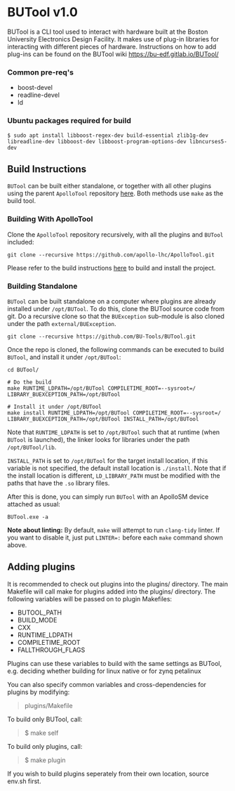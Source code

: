 # BUTool v1.0

BUTool is a CLI tool used to interact with hardware built at the Boston University
Electronics Design Facility.
It makes use of plug-in libraries for interacting with different pieces of
hardware.
Instructions on how to add plug-ins can be found on the BUTool wiki
https://bu-edf.gitlab.io/BUTool/



### Common pre-req's
* boost-devel
* readline-devel
* ld

### Ubuntu packages required for build
```
$ sudo apt install libboost-regex-dev build-essential zlib1g-dev libreadline-dev libboost-dev libboost-program-options-dev libncurses5-dev
```

## Build Instructions

`BUTool` can be built either standalone, or together with all other plugins using the parent `ApolloTool`
repository [here](https://github.com/apollo-lhc/ApolloTool). Both methods use `make` as the build tool.

### Building With ApolloTool

Clone the `ApolloTool` repository recursively, with all the plugins and `BUTool` included:

```
git clone --recursive https://github.com/apollo-lhc/ApolloTool.git
```

Please refer to the build instructions [here](https://apollo-lhc.gitlab.io/Software/apollo-tool/) to build and
install the project. 

### Building Standalone

`BUTool` can be built standalone on a computer where plugins are already installed under `/opt/BUTool`. 
To do this, clone the BUTool source code from git. Do a recursive clone so that the `BUException`
sub-module is also cloned under the path `external/BUException`.

```
git clone --recursive https://github.com/BU-Tools/BUTool.git
```

Once the repo is cloned, the following commands can be executed to build `BUTool`, and install it under `/opt/BUTool`:

```
cd BUTool/

# Do the build
make RUNTIME_LDPATH=/opt/BUTool COMPILETIME_ROOT=--sysroot=/  LIBRARY_BUEXCEPTION_PATH=/opt/BUTool

# Install it under /opt/BUTool
make install RUNTIME_LDPATH=/opt/BUTool COMPILETIME_ROOT=--sysroot=/ LIBRARY_BUEXCEPTION_PATH=/opt/BUTool INSTALL_PATH=/opt/BUTool
```

Note that `RUNTIME_LDPATH` is set to `/opt/BUTool` such that at runtime (when `BUTool` is launched), the linker looks for libraries under the path `/opt/BUTool/lib`. 

`INSTALL_PATH` is set to `/opt/BUTool` for the target install location, if this variable is not specified, the default install location is `./install`. Note that if the install location is different, `LD_LIBRARY_PATH` must be modified with the paths that have the `.so` library files. 

After this is done, you can simply run `BUTool` with an ApolloSM device attached as usual:

```
BUTool.exe -a
```

**Note about linting:** By default, `make` will attempt to run `clang-tidy` linter. If you want to disable it, just put `LINTER=:` before each `make` command shown above.

## Adding plugins
It is recommended to check out plugins into the plugins/ directory.
The main Makefile will call make for plugins added into the plugins/ directory.
The following variables will be passed on to plugin Makefiles:
* BUTOOL_PATH
* BUILD_MODE
* CXX
* RUNTIME_LDPATH
* COMPILETIME_ROOT
* FALLTHROUGH_FLAGS

Plugins can use these variables to build with the same settings as BUTool,
e.g. deciding whether building for linux native or for zynq petalinux

You can also specify common variables and cross-dependencies for plugins by modifying:
>  plugins/Makefile

To build only BUTool, call:
>  $ make self

To build only plugins, call:
>  $ make plugin

If you wish to build plugins seperately from their own location, source env.sh first.


